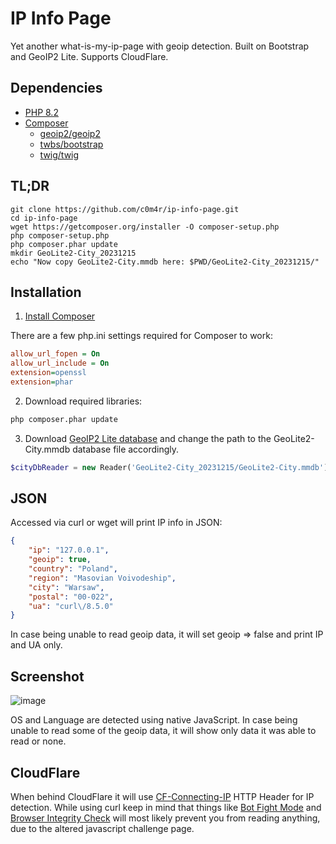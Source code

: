 # IP Info Page

Yet another what-is-my-ip-page with geoip detection. Built on Bootstrap and GeoIP2 Lite. Supports CloudFlare.

## Dependencies

* [PHP 8.2](https://www.php.net/downloads.php)
* [Composer](https://getcomposer.org/download/)
  * [geoip2/geoip2](https://github.com/maxmind/GeoIP2-php)
  * [twbs/bootstrap](https://getbootstrap.com/docs/5.3/getting-started/download/#composer)
  * [twig/twig](https://twig.symfony.com/doc/3.x/intro.html#installation)

## TL;DR

```
git clone https://github.com/c0m4r/ip-info-page.git
cd ip-info-page
wget https://getcomposer.org/installer -O composer-setup.php
php composer-setup.php
php composer.phar update
mkdir GeoLite2-City_20231215
echo "Now copy GeoLite2-City.mmdb here: $PWD/GeoLite2-City_20231215/"
```

## Installation

1. [Install Composer](https://getcomposer.org/download/)

There are a few php.ini settings required for Composer to work:

```ini
allow_url_fopen = On
allow_url_include = On
extension=openssl
extension=phar
```

2. Download required libraries:

```bash
php composer.phar update
```

3. Download [GeoIP2 Lite database](https://dev.maxmind.com/geoip/geolite2-free-geolocation-data) and change the path to the GeoLite2-City.mmdb database file accordingly.

```php
$cityDbReader = new Reader('GeoLite2-City_20231215/GeoLite2-City.mmdb');
```

## JSON

Accessed via curl or wget will print IP info in JSON:

```json
{
    "ip": "127.0.0.1",
    "geoip": true,
    "country": "Poland",
    "region": "Masovian Voivodeship",
    "city": "Warsaw",
    "postal": "00-022",
    "ua": "curl\/8.5.0"
}
```

In case being unable to read geoip data, it will set geoip => false and print IP and UA only.

## Screenshot

![image](https://github.com/c0m4r/ip-info-page/assets/6292788/5492c376-bc49-4ee0-97d0-e2a41e55f128)

OS and Language are detected using native JavaScript. In case being unable to read some of the geoip data, it will show only data it was able to read or none.

## CloudFlare

When behind CloudFlare it will use [CF-Connecting-IP](https://developers.cloudflare.com/fundamentals/reference/http-request-headers/#cf-connecting-ip) HTTP Header for IP detection. While using curl keep in mind that things like [Bot Fight Mode](https://developers.cloudflare.com/learning-paths/get-started-free/security/bot-fight-mode/) and [Browser Integrity Check](https://developers.cloudflare.com/waf/tools/browser-integrity-check/) will most likely prevent you from reading anything, due to the altered javascript challenge page.

